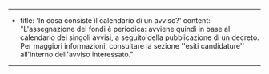 ---
  - title: 'In cosa consiste il calendario di un avviso?'
    content: "L'assegnazione dei fondi è periodica: avviene quindi in base al calendario dei singoli avvisi, a seguito della pubblicazione di un decreto. Per maggiori informazioni, consultare la sezione ''esiti candidature'' all'interno dell'avviso interessato."
---
